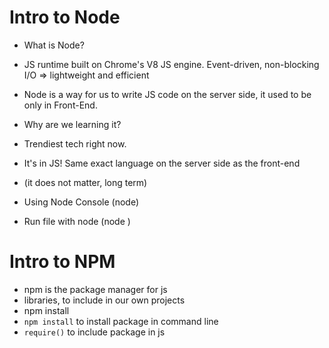 # Intro to Node

* What is Node?
* JS runtime built on Chrome's V8 JS engine. Event-driven, non-blocking I/O => lightweight and efficient
* Node is a way for us to write JS code on the server side, it used to be only in Front-End.

* Why are we learning it?
* Trendiest tech right now.
* It's in JS! Same exact language on the server side as the front-end
* (it does not matter, long term)

* Using Node Console (node)
* Run file with node (node <filename>)


# Intro to NPM

* npm is the package manager for js
* libraries, to include in our own projects
* npm install <name of package>
* `npm install` to install package in command line
* `require()` to include package in js